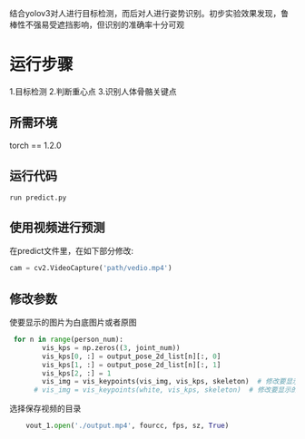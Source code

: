 结合yolov3对人进行目标检测，而后对人进行姿势识别。初步实验效果发现，鲁棒性不强易受遮挡影响，但识别的准确率十分可观

# 运行步骤

1.目标检测
2.判断重心点
3.识别人体骨骼关键点

## 所需环境

torch == 1.2.0

## 运行代码
	run predict.py

## 使用视频进行预测
在predict文件里，在如下部分修改:
	

```python
cam = cv2.VideoCapture('path/vedio.mp4')
```

## 修改参数
使要显示的图片为白底图片或者原图

```python
 for n in range(person_num):
        vis_kps = np.zeros((3, joint_num))
        vis_kps[0, :] = output_pose_2d_list[n][:, 0]
        vis_kps[1, :] = output_pose_2d_list[n][:, 1]
        vis_kps[2, :] = 1
        vis_img = vis_keypoints(vis_img, vis_kps, skeleton)  # 修改要显示的图片为原图
      # vis_img = vis_keypoints(white, vis_kps, skeleton)  # 修改要显示的图片为白底图片,
```
选择保存视频的目录

```python
    vout_1.open('./output.mp4', fourcc, fps, sz, True)
```
